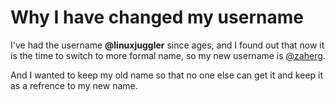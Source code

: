 # Why I have changed my username

I've had the username **@linuxjuggler** since ages, and I found out that now it is the time to switch to more formal name, so my new username is [@zaherg](https://github.com/zaherg).

And I wanted to keep my old name so that no one else can get it and keep it as a refrence to my new name.
